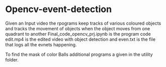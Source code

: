 # Opencv-event-detection
Given an Input video the rpograms keep tracks of various coloured objects and tracks the movement of objects when the object moves from one quadrant to another
Final_code_opencv_prj.ipynb is the program code
edit.mp4 is the edited video with object detection and even.txt is the file that logs all the evnets happening.

To find the mask of color Balls additional programs a given in the utility folder.
